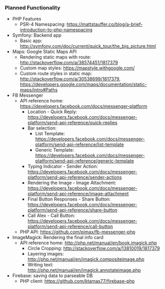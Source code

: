 ### Planned Functionality

- PHP Features
  - PSR-4 Namespacing: https://mattstauffer.co/blog/a-brief-introduction-to-php-namespacing
- Symfony: Backend app
  - Basic app: http://symfony.com/doc/current/quick_tour/the_big_picture.html
- Maps: Google Static Maps API
  - Rendering static maps with route: http://stackoverflow.com/a/38574451/1817379
  - Custom map styles: https://mapstyle.withgoogle.com/
  - Custom route styles in static map: http://stackoverflow.com/a/30538699/1817379, https://developers.google.com/maps/documentation/static-maps/intro#Paths
- FB Messenger
  - API reference home: https://developers.facebook.com/docs/messenger-platform
    - Location - Quick Reply: https://developers.facebook.com/docs/messenger-platform/send-api-reference/quick-replies
    - Bar selection:
      - List Template: https://developers.facebook.com/docs/messenger-platform/send-api-reference/list-template
      - Generic Template: https://developers.facebook.com/docs/messenger-platform/send-api-reference/generic-template
    - Typing Indicator - Sender Action: https://developers.facebook.com/docs/messenger-platform/send-api-reference/sender-actions
    - Rendering the Image - Image Attachment: https://developers.facebook.com/docs/messenger-platform/send-api-reference/image-attachment
    - Final Button Responses - Share Button: https://developers.facebook.com/docs/messenger-platform/send-api-reference/share-button
    - Call Alex - Call Button: https://developers.facebook.com/docs/messenger-platform/send-api-reference/call-button
  - PHP API: https://github.com/pimax/fb-messenger-php
- ImageMagick: Rendering the final info card
  - API reference home: http://php.net/manual/en/book.imagick.php
    - Circle Cropping: http://stackoverflow.com/a/13810019/1817379
    - Layering images: http://php.net/manual/en/imagick.compositeimage.php
    - Writing text: http://php.net/manual/en/imagick.annotateimage.php
- Firebase: saving data to parseable DB
  - PHP client: https://github.com/ktamas77/firebase-php


